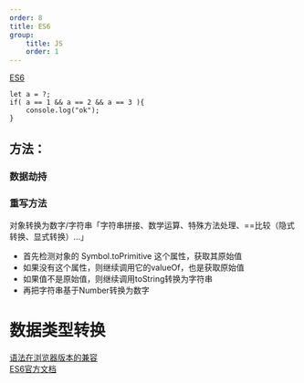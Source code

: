 ```yaml
---
order: 8
title: ES6
group:
    title: JS
    order: 1
---
```


[ES6](http://www.ecma-international.org/ecma-262/6.0/)  

```
let a = ?;
if( a == 1 && a == 2 && a == 3 ){
    console.log("ok");
}
```

## 方法：  

### 数据劫持

### 重写方法

对象转换为数字/字符串「字符串拼接、数学运算、特殊方法处理、==比较（隐式转换、显式转换）...」
 + 首先检测对象的 Symbol.toPrimitive 这个属性，获取其原始值
 + 如果没有这个属性，则继续调用它的valueOf，也是获取原始值
 + 如果值不是原始值，则继续调用toString转换为字符串
 + 再把字符串基于Number转换为数字

# 数据类型转换


[语法在浏览器版本的兼容](https://www.caniuse.com)  
[ES6官方文档](http://www.ecma-international.org/ecma-262/6.0/#sec-functiondeclarationinstantiation)  


